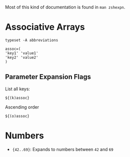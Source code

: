 Most of this kind of documentation is found in `man zshexpn`.

# Associative Arrays

	typeset -A abbreviations

	assoc=(
	'key1' 'value1'
	'key2' 'value2'
	)

## Parameter Expansion Flags

List all keys:

	${(k)assoc}

Ascending order

	${(o)assoc}

# Numbers

- `{42..69}`: Expands to numbers between `42` and `69`
